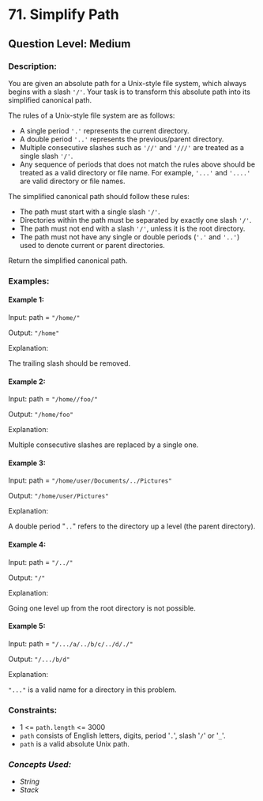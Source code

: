 # 71. Simplify Path
## Question Level: Medium
### Description:
You are given an absolute path for a Unix-style file system, which always begins with a slash `'/'`. Your task is to transform this absolute path into its simplified canonical path.

The rules of a Unix-style file system are as follows:
- A single period `'.'` represents the current directory.
- A double period `'..'` represents the previous/parent directory.
- Multiple consecutive slashes such as `'//'` and `'///'` are treated as a single slash `'/'`.
- Any sequence of periods that does not match the rules above should be treated as a valid directory or file name. For example, `'...'` and `'....'` are valid directory or file names.

The simplified canonical path should follow these rules:
- The path must start with a single slash `'/'`.
- Directories within the path must be separated by exactly one slash `'/'`.
- The path must not end with a slash `'/'`, unless it is the root directory.
- The path must not have any single or double periods (`'.'` and `'..'`) used to denote current or parent directories.

Return the simplified canonical path.

### Examples:
#### Example 1:

Input: path = `"/home/"`

Output: `"/home"`

Explanation:

The trailing slash should be removed.

#### Example 2:

Input: path = `"/home//foo/"`

Output: `"/home/foo"`

Explanation:

Multiple consecutive slashes are replaced by a single one.

#### Example 3:

Input: path = `"/home/user/Documents/../Pictures"`

Output: `"/home/user/Pictures"`

Explanation:

A double period "`..`" refers to the directory up a level (the parent directory).

#### Example 4:

Input: path = `"/../"`

Output: `"/"`

Explanation:

Going one level up from the root directory is not possible.

#### Example 5:

Input: path = `"/.../a/../b/c/../d/./"`

Output: `"/.../b/d"`

Explanation:

`"..."` is a valid name for a directory in this problem.


### Constraints:

- 1 <= `path.length` <= 3000
- `path` consists of English letters, digits, period '`.`', slash '`/`' or '`_`'.
- `path` is a valid absolute Unix path.

### <i>Concepts Used:
- String
- Stack </i>
